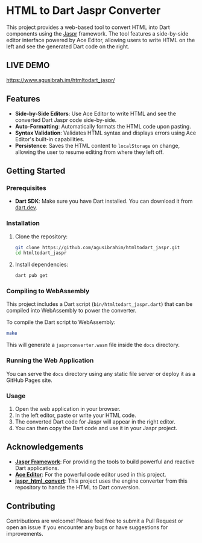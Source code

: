 # HTML to Dart Jaspr Converter

This project provides a web-based tool to convert HTML into Dart components using the [Jaspr](https://github.com/schultek/jaspr) framework. The tool features a side-by-side editor interface powered by Ace Editor, allowing users to write HTML on the left and see the generated Dart code on the right.

## LIVE DEMO
https://www.agusibrah.im/htmltodart_jaspr/

## Features

- **Side-by-Side Editors**: Use Ace Editor to write HTML and see the converted Dart Jaspr code side-by-side.
- **Auto-Formatting**: Automatically formats the HTML code upon pasting.
- **Syntax Validation**: Validates HTML syntax and displays errors using Ace Editor's built-in capabilities.
- **Persistence**: Saves the HTML content to `localStorage` on change, allowing the user to resume editing from where they left off.

## Getting Started

### Prerequisites

- **Dart SDK**: Make sure you have Dart installed. You can download it from [dart.dev](https://dart.dev/get-dart).

### Installation

1. Clone the repository:

   ```bash
   git clone https://github.com/agusibrahim/htmltodart_jaspr.git
   cd htmltodart_jaspr
   ```

2. Install dependencies:
   ```bash
   dart pub get
   ```

### Compiling to WebAssembly

This project includes a Dart script (`bin/htmltodart_jaspr.dart`) that can be compiled into WebAssembly to power the converter. 

To compile the Dart script to WebAssembly:
```bash
make
```

   This will generate a `jasprconverter.wasm` file inside the `docs` directory.

### Running the Web Application

You can serve the `docs` directory using any static file server or deploy it as a GitHub Pages site.

### Usage

1. Open the web application in your browser.
2. In the left editor, paste or write your HTML code.
3. The converted Dart code for Jaspr will appear in the right editor.
4. You can then copy the Dart code and use it in your Jaspr project.

## Acknowledgements

- **[Jaspr Framework](https://github.com/schultek/jaspr)**: For providing the tools to build powerful and reactive Dart applications.
- **[Ace Editor](https://ace.c9.io/)**: For the powerful code editor used in this project.
- **[jaspr_html_convert](https://github.com/tazatechnology/jaspr_html_convert)**: This project uses the engine converter from this repository to handle the HTML to Dart conversion.

## Contributing

Contributions are welcome! Please feel free to submit a Pull Request or open an issue if you encounter any bugs or have suggestions for improvements.
